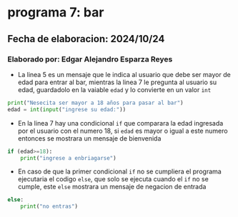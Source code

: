 # programa 7: bar
## Fecha de elaboracion: 2024/10/24
### Elaborado por: Edgar Alejandro Esparza Reyes
- La linea 5 es un mensaje que le indica al usuario que debe ser mayor de edad para entrar al bar, mientras la linea 7 le pregunta al usuario su edad, guardadolo en la vaiable `edad` y lo convierte en un valor `int`
``` python
print("Nesecita ser mayor a 18 años para pasar al bar")
edad = int(input("ingrese su edad:"))
```
- En la linea 7 hay una condicional `if` que comparara la edad ingresada por el usuario con el numero 18, si `edad` es mayor o igual a este numero entonces se mostrara un mensaje de bienvenida
``` python
if (edad>=18):
    print("ingrese a enbriagarse")
```
- En caso de que la primer condicional `if` no se cumpliera el programa ejecutaria el codigo `else`, que solo se ejecuta cuando el `if` no se cumple, este `else` mostrara un mensaje de negacion de entrada
``` python
else:
    print("no entras")
```
